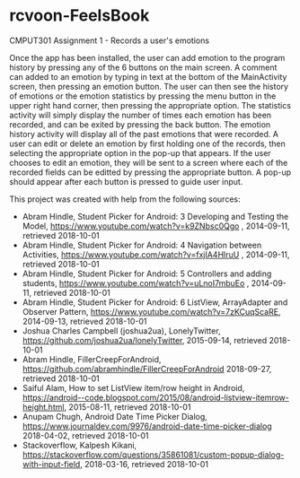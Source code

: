 # rcvoon-FeelsBook
CMPUT301 Assignment 1 - Records a user's emotions

Once the app has been installed, the user can add emotion to the program history by pressing any of the 6 buttons on the
main screen. A comment can added to an emotion by typing in text at the bottom of the MainActivity screen, then pressing
an emotion button. The user can then see the history of emotions or the emotion statistics by pressing the menu button
in the upper right hand corner, then pressing the appropriate option. The statistics activity will simply display the number
of times each emotion has been recorded, and can be exited by pressing the back button. The emotion history activity will display
all of the past emotions that were recorded. A user can edit or delete an emotion by first holding one of the records, 
then selecting the appropriate option in the pop-up that appears. If the user chooses to edit an emotion, they will be sent
to a screen where each of the recorded fields can be editted by pressing the appropriate button. A pop-up should appear after each 
button is pressed to guide user input. 

This project was created with help from the following sources:
* Abram Hindle, Student Picker for Android: 3 Developing and Testing the Model, 
      https://www.youtube.com/watch?v=k9ZNbsc0Qgo , 2014-09-11, retrieved 2018-10-01
* Abram Hindle, Student Picker for Android: 4 Navigation between Activities, 
      https://www.youtube.com/watch?v=fxjIA4HIruU , 2014-09-11, retrieved 2018-10-01
* Abram Hindle, Student Picker for Android: 5 Controllers and adding students, 
      https://www.youtube.com/watch?v=uLnoI7mbuEo , 2014-09-11, retrieved 2018-10-01
* Abram Hindle, Student Picker for Android: 6 ListView, ArrayAdapter and Observer Pattern,
      https://www.youtube.com/watch?v=7zKCuqScaRE, 2014-09-13, retrieved 2018-10-01
* Joshua Charles Campbell (joshua2ua), LonelyTwitter, https://github.com/joshua2ua/lonelyTwitter, 
      2015-09-14, retrieved 2018-10-01
* Abram Hindle, FillerCreepForAndroid, https://github.com/abramhindle/FillerCreepForAndroid
      2018-09-27, retrieved 2018-10-01
* Saiful Alam, How to set ListView item/row height in Android, 
      https://android--code.blogspot.com/2015/08/android-listview-itemrow-height.html,
      2015-08-11, retrieved 2018-10-01
* Anupam Chugh, Android Date Time Picker Dialog, https://www.journaldev.com/9976/android-date-time-picker-dialog
      2018-04-02, retrieved 2018-10-01
* Stackoverflow, Kalpesh Kikani, https://stackoverflow.com/questions/35861081/custom-popup-dialog-with-input-field,
      2018-03-16, retrieved 2018-10-01

